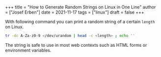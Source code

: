 +++
title = "How to Generate Random Strings on Linux in One Line"
author = ["Josef Erben"]
date = 2021-11-17
tags = ["linux"]
draft = false
+++

With following command you can print a random string of a certain `length` on Linux.

```bash
tr -dc A-Za-z0-9 </dev/urandom | head -c <length> ; echo ''
```

The string is safe to use in most web contexts such as HTML forms or environment variables.
